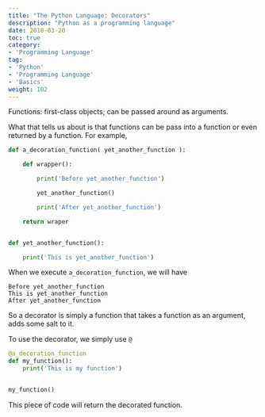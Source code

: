 ```yaml
---
title: "The Python Language: Decorators"
description: "Python as a programming language"
date: 2018-03-20
toc: true
category:
- 'Programming Language'
tag:
- 'Python'
- 'Programming Language'
- 'Basics'
weight: 102
---
```



Functions: first-class objects; can be passed around as arguments.

What that tells us about is that functions can be pass into a function or even returned by a function. For example,

```python
def a_decoration_function( yet_another_function ):

    def wrapper():

        print('Before yet_another_function')

        yet_another_function()

        print('After yet_another_function')

    return wraper


def yet_another_function():

    print('This is yet_another_function')
```


When we execute `a_decoration_function`, we will have

```
Before yet_another_function
This is yet_another_function
After yet_another_function
```

So a decorator is simply a function that takes a function as an argument, adds some salt to it.

To use the decorator, we simply use `@`

```python
@a_decoration_function
def my_function():
    print('This is my function')


my_function()
```

This piece of code will return the decorated function.
